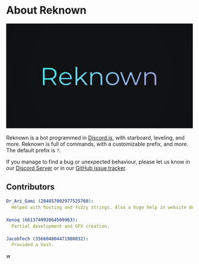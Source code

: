# About Reknown
![Reknown Banner](./assets/images/banner.jpg)

Reknown is a bot programmed in [Discord.js](https://discord.js.org/#/), with starboard, leveling, and more. Reknown is full of commands, with a customizable prefix, and more. The default prefix is `?`.

If you manage to find a bug or unexpected behaviour, please let us know in our [Discord Server](https://discord.gg/n45fq9K/) or in our [GitHub issue tracker](https://github.com/Jyguy/Reknown/issues).

## Contributors
```yml
Dr_Ari_Gami (284857002977525760):
  Helped with hosting and fuzzy strings. Also a huge help in website development and Lavalink setup.

Xenoq (661374992864509963):
  Partial development and GFX creation.

JacobTech (356604804471980032):
  Provided a host.
```

w
